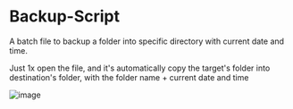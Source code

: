 # Backup-Script
A batch file to backup a folder into specific directory with current date and time.

Just 1x open the file, 
and it's automatically copy the target's folder into destination's folder, 
with the folder name + current date and time

![image](https://user-images.githubusercontent.com/91197642/212534087-d2e3f99f-f617-4182-a770-56453f9e95d1.png)
